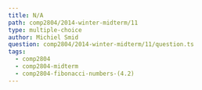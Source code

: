 ```yaml
---
title: N/A
path: comp2804/2014-winter-midterm/11
type: multiple-choice
author: Michiel Smid
question: comp2804/2014-winter-midterm/11/question.ts
tags:
  - comp2804
  - comp2804-midterm
  - comp2804-fibonacci-numbers-(4.2)
---
```

